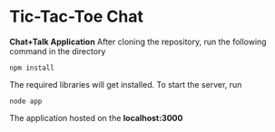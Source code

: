 # Tic-Tac-Toe Chat
**Chat+Talk Application**
After cloning the repository, run the following command in the directory
```
npm install
```
The required libraries will get installed. 
To start the server, run
```
node app
```
The application hosted on the **localhost:3000**
